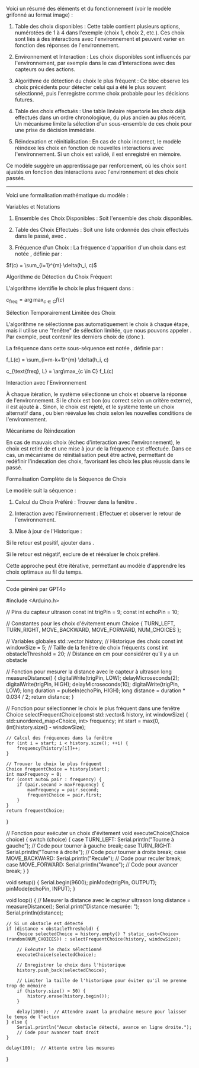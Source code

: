 Voici un résumé des éléments et du fonctionnement (voir le modèle grifonné au format image) :

1. Table des choix disponibles : Cette table contient plusieurs options, numérotées de 1 à 4 dans l'exemple (choix 1, choix 2, etc.). Ces choix sont liés à des interactions avec l'environnement et peuvent varier en fonction des réponses de l'environnement.


2. Environnement et Interaction : Les choix disponibles sont influencés par l'environnement, par exemple dans le cas d'interactions avec des capteurs ou des actions.


3. Algorithme de détection du choix le plus fréquent : Ce bloc observe les choix précédents pour détecter celui qui a été le plus souvent sélectionné, puis l'enregistre comme choix probable pour les décisions futures.


4. Table des choix effectués : Une table linéaire répertorie les choix déjà effectués dans un ordre chronologique, du plus ancien au plus récent. Un mécanisme limite la sélection d'un sous-ensemble de ces choix pour une prise de décision immédiate.


5. Réindexation et réinitialisation : En cas de choix incorrect, le modèle réindexe les choix en fonction de nouvelles interactions avec l'environnement. Si un choix est validé, il est enregistré en mémoire.


Ce modèle suggère un apprentissage par renforcement, où les choix sont ajustés en fonction des interactions avec l'environnement et des choix passés.

***

Voici une formalisation mathématique du modèle :

Variables et Notations

1. Ensemble des Choix Disponibles : Soit  l'ensemble des choix disponibles.


2. Table des Choix Effectués : Soit  une liste ordonnée des choix effectués dans le passé, avec .


3. Fréquence d'un Choix : La fréquence d'apparition d'un choix  dans  est notée , définie par :



$f(c) = \sum_{i=1}^{m} \delta(h_i, c)$

Algorithme de Détection du Choix Fréquent

L'algorithme identifie le choix le plus fréquent dans  :

$c_{\text{freq}} = \arg\max_{c \in C} f(c)$

Sélection Temporairement Limitée des Choix

L'algorithme ne sélectionne pas automatiquement le choix  à chaque étape, mais il utilise une "fenêtre" de sélection limitée, que nous pouvons appeler . Par exemple,  peut contenir les  derniers choix de  (donc ).

La fréquence dans cette sous-séquence  est notée , définie par :

f_L(c) = \sum_{i=m-k+1}^{m} \delta(h_i, c)

c_{\text{freq}, L} = \arg\max_{c \in C} f_L(c)

Interaction avec l'Environnement

À chaque itération, le système sélectionne un choix  et observe la réponse de l'environnement. Si le choix est bon (ou correct selon un critère externe), il est ajouté à . Sinon, le choix est rejeté, et le système tente un choix alternatif dans , ou bien réévalue les choix selon les nouvelles conditions de l'environnement.

Mécanisme de Réindexation

En cas de mauvais choix (échec d'interaction avec l'environnement), le choix est retiré de  et une mise à jour de la fréquence est effectuée. Dans ce cas, un mécanisme de réinitialisation peut être activé, permettant de redéfinir l'indexation des choix, favorisant les choix les plus réussis dans le passé.

Formalisation Complète de la Séquence de Choix

Le modèle suit la séquence :

1. Calcul du Choix Préféré : Trouver  dans la fenêtre .


2. Interaction avec l'Environnement : Effectuer  et observer le retour de l'environnement.


3. Mise à jour de l'Historique :

Si le retour est positif, ajouter  dans .

Si le retour est négatif, exclure  de  et réévaluer le choix préféré.




Cette approche peut être itérative, permettant au modèle d'apprendre les choix optimaux au fil du temps.

***

Code généré par GPT4o

#include <Arduino.h>

// Pins du capteur ultrason
const int trigPin = 9;
const int echoPin = 10;

// Constantes pour les choix d'évitement
enum Choice {
    TURN_LEFT,
    TURN_RIGHT,
    MOVE_BACKWARD,
    MOVE_FORWARD,
    NUM_CHOICES
};

// Variables globales
std::vector<Choice> history;       // Historique des choix
const int windowSize = 5;          // Taille de la fenêtre de choix fréquents
const int obstacleThreshold = 20;  // Distance en cm pour considérer qu'il y a un obstacle

// Fonction pour mesurer la distance avec le capteur à ultrason
long measureDistance() {
    digitalWrite(trigPin, LOW);
    delayMicroseconds(2);
    digitalWrite(trigPin, HIGH);
    delayMicroseconds(10);
    digitalWrite(trigPin, LOW);
    long duration = pulseIn(echoPin, HIGH);
    long distance = duration * 0.034 / 2;
    return distance;
}

// Fonction pour sélectionner le choix le plus fréquent dans une fenêtre
Choice selectFrequentChoice(const std::vector<Choice>& history, int windowSize) {
    std::unordered_map<Choice, int> frequency;
    int start = max(0, (int)history.size() - windowSize);

    // Calcul des fréquences dans la fenêtre
    for (int i = start; i < history.size(); ++i) {
        frequency[history[i]]++;
    }

    // Trouver le choix le plus fréquent
    Choice frequentChoice = history[start];
    int maxFrequency = 0;
    for (const auto& pair : frequency) {
        if (pair.second > maxFrequency) {
            maxFrequency = pair.second;
            frequentChoice = pair.first;
        }
    }
    return frequentChoice;
}

// Fonction pour exécuter un choix d'évitement
void executeChoice(Choice choice) {
    switch (choice) {
        case TURN_LEFT:
            Serial.println("Tourne à gauche");
            // Code pour tourner à gauche
            break;
        case TURN_RIGHT:
            Serial.println("Tourne à droite");
            // Code pour tourner à droite
            break;
        case MOVE_BACKWARD:
            Serial.println("Recule");
            // Code pour reculer
            break;
        case MOVE_FORWARD:
            Serial.println("Avance");
            // Code pour avancer
            break;
    }
}

void setup() {
    Serial.begin(9600);
    pinMode(trigPin, OUTPUT);
    pinMode(echoPin, INPUT);
}

void loop() {
    // Mesurer la distance avec le capteur ultrason
    long distance = measureDistance();
    Serial.print("Distance mesurée: ");
    Serial.println(distance);

    // Si un obstacle est détecté
    if (distance < obstacleThreshold) {
        Choice selectedChoice = history.empty() ? static_cast<Choice>(random(NUM_CHOICES)) : selectFrequentChoice(history, windowSize);

        // Exécuter le choix sélectionné
        executeChoice(selectedChoice);

        // Enregistrer le choix dans l'historique
        history.push_back(selectedChoice);

        // Limiter la taille de l'historique pour éviter qu'il ne prenne trop de mémoire
        if (history.size() > 50) {
            history.erase(history.begin());
        }

        delay(1000);  // Attendre avant la prochaine mesure pour laisser le temps de l'action
    } else {
        Serial.println("Aucun obstacle détecté, avance en ligne droite.");
        // Code pour avancer tout droit
    }

    delay(100);  // Attente entre les mesures
}


